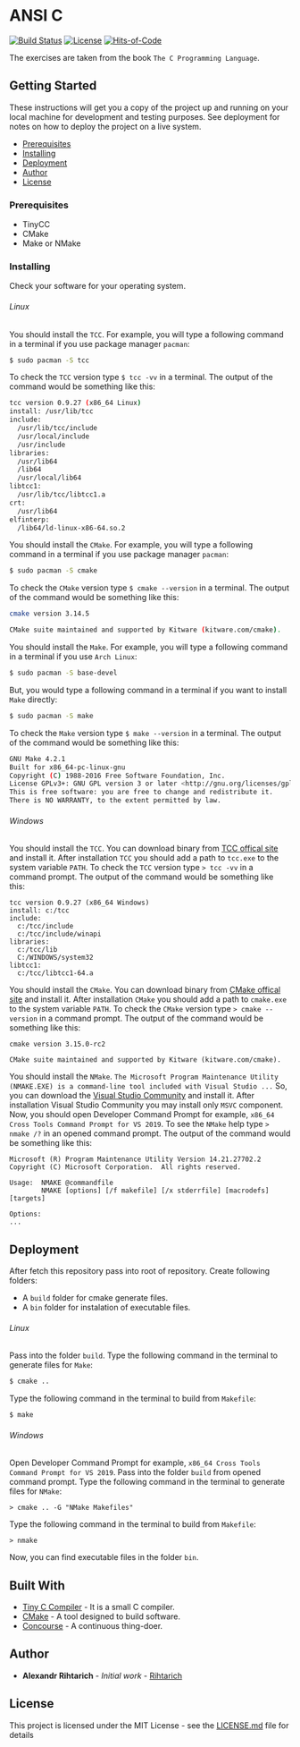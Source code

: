 # ANSI C

[![Build Status](https://concourse.hellofreak.pp.ua/api/v1/teams/main/pipelines/publishing-outputs/jobs/job-bump-date/badge)](https://concourse.hellofreak.pp.ua/teams/main/pipelines/publishing-outputs)
[![License](https://img.shields.io/github/license/Rihtarich/ansi-c.svg?style=popout)](LICENSE.md)
[![Hits-of-Code](https://hitsofcode.com/github/Rihtarich/ansi-c)](https://hitsofcode.com/view/github/Rihtarich/ansi-c)

The exercises are taken from the book `The C Programming Language`.

## Getting Started

These instructions will get you a copy of the project up and running on your local machine for development and testing purposes.
See deployment for notes on how to deploy the project on a live system.

- [Prerequisites](#Prerequisites)
- [Installing](#Installing)
- [Deployment](#Deployment)
- [Author](#Author)
- [License](#License)

### Prerequisites

- TinyCC
- CMake
- Make or NMake

### Installing

Check your software for your operating system.

###### Linux

You should install the `TCC`.
For example, you will type a following command in a terminal if you use package manager `pacman`:
```bash
$ sudo pacman -S tcc
```
To check the `TCC` version type `$ tcc -vv` in a terminal.
The output of the command would be something like this:
```bash
tcc version 0.9.27 (x86_64 Linux)
install: /usr/lib/tcc
include:
  /usr/lib/tcc/include
  /usr/local/include
  /usr/include
libraries:
  /usr/lib64
  /lib64
  /usr/local/lib64
libtcc1:
  /usr/lib/tcc/libtcc1.a
crt:
  /usr/lib64
elfinterp:
  /lib64/ld-linux-x86-64.so.2
```

You should install the `CMake`.
For example, you will type a following command in a terminal if you use package manager `pacman`:
```bash
$ sudo pacman -S cmake
```
To check the `CMake` version type `$ cmake --version` in a terminal.
The output of the command would be something like this:
```bash
cmake version 3.14.5

CMake suite maintained and supported by Kitware (kitware.com/cmake).
```

You should install the `Make`.
For example, you will type a following command in a terminal if you use `Arch Linux`:
```bash
$ sudo pacman -S base-devel
```
But, you would type a following command in a terminal if you want to install `Make` directly:
```bash
$ sudo pacman -S make
```
To check the `Make` version type `$ make --version` in a terminal.
The output of the command would be something like this:
```bash
GNU Make 4.2.1
Built for x86_64-pc-linux-gnu
Copyright (C) 1988-2016 Free Software Foundation, Inc.
License GPLv3+: GNU GPL version 3 or later <http://gnu.org/licenses/gpl.html>
This is free software: you are free to change and redistribute it.
There is NO WARRANTY, to the extent permitted by law.
```

###### Windows

You should install the `TCC`.
You can download binary from [TCC offical site](https://bellard.org/tcc/) and install it.
After installation `TCC` you should add a path to `tcc.exe` to the system variable `PATH`.
To check the `TCC` version type `> tcc -vv` in a command prompt.
The output of the command would be something like this:
```pwsh
tcc version 0.9.27 (x86_64 Windows)
install: c:/tcc
include:
  c:/tcc/include
  c:/tcc/include/winapi
libraries:
  c:/tcc/lib
  C:/WINDOWS/system32
libtcc1:
  c:/tcc/libtcc1-64.a
```

You should install the `CMake`.
You can download binary from [CMake offical site](https://cmake.org/) and install it.
After installation `CMake` you should add a path to `cmake.exe` to the system variable `PATH`.
To check the `CMake` version type `> cmake --version` in a command prompt.
The output of the command would be something like this:
```pwsh
cmake version 3.15.0-rc2

CMake suite maintained and supported by Kitware (kitware.com/cmake).
```

You should install the `NMake`.
`The Microsoft Program Maintenance Utility (NMAKE.EXE) is a command-line tool included with Visual Studio ...`
So, you can download the [Visual Studio Community](https://visualstudio.microsoft.com/vs/community/) and install it.
After installation Visual Studio Community you may install only `MSVC` component.
Now, you should open Developer Command Prompt for example, `x86_64 Cross Tools Command Prompt for VS 2019`.
To see the `NMake` help type `> nmake /?` in an opened command prompt.
The output of the command would be something like this:
```pwsh
Microsoft (R) Program Maintenance Utility Version 14.21.27702.2
Copyright (C) Microsoft Corporation.  All rights reserved.

Usage:  NMAKE @commandfile
        NMAKE [options] [/f makefile] [/x stderrfile] [macrodefs] [targets]

Options:
...
```

## Deployment

After fetch this repository pass into root of repository.
Create following folders:
- A `build` folder for cmake generate files.
- A `bin` folder for instalation of executable files.

###### Linux

Pass into the folder `build`.
Type the following command in the terminal to generate files for `Make`:
```bash
$ cmake ..
```
Type the following command in the terminal to build from `Makefile`:
```bash
$ make
```

###### Windows

Open Developer Command Prompt for example, `x86_64 Cross Tools Command Prompt for VS 2019`.
Pass into the folder `build` from opened command prompt.
Type the following command in the terminal to generate files for `NMake`:
```pwsh
> cmake .. -G "NMake Makefiles"
```
Type the following command in the terminal to build from `Makefile`:
```pwsh
> nmake
```

Now, you can find executable files in the folder `bin`.

## Built With

* [Tiny C Compiler](https://bellard.org/tcc/) - It is a small C compiler.
* [CMake](https://github.com/Kitware/CMake) - A tool designed to build software.
* [Concourse](https://github.com/concourse/concourse) - A continuous thing-doer.

## Author

* **Alexandr Rihtarich** - *Initial work* - [Rihtarich](https://github.com/Rihtarich)

## License

This project is licensed under the MIT License - see the [LICENSE.md](LICENSE.md) file for details
